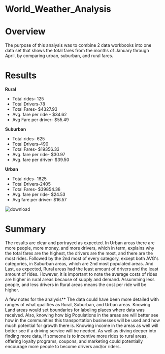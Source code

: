 # World_Weather_Analysis

# Overview
The purpose of this analysis was to combine 2 data workbooks into one data set that shows the total fares from the months of January through April, by comparing urban, suburban, and rural fares. 

# Results

**Rural**
  - Total rides- 125
  - Total Drivers-78
  - Total Fares- $4327.93
  - Avg. fare per ride – $34.62
  - Avg Fare per driver- $55.49

**Suburban**
  - Total rides- 625
  - Total Drivers-490
  - Total Fares- $19356.33
  - Avg. fare per ride- $30.97
  - Avg. fare per driver- $39.50

**Urban**
  - Total rides- 1625
  - Total Drivers-2405
  - Total Fares- $39854.38
  - Avg. fare per ride- $24.53
  - Avg fare per driver- $16.57


![download](https://user-images.githubusercontent.com/86068655/143804221-0f65146d-23c5-471f-b947-2580bbbb579b.png)

# Summary
The results are clear and portrayed as expected. In Urban areas there are more people, more money, and more drivers, which in term, explains why the total fares are the highest, the drivers are the most, and there are the most rides. Followed by the 2nd most of every category, except both AVG's categories, in Suburban areas, which are 2nd most populated areas. And Last, as expected, Rural areas had the least amount of drivers and the least amount of rides. However, it is important to note the average costs of rides are higher in rural areas because of supply and demand. Assumming less people, and less drivers in Rural areas means the cost per ride will be higher. 

A few notes for the analysis**
The data could have been more detailed with ranges of what qualifies as Rural, Suburban, and Urban areas. Knowing Land areas would set boundaries for labeling places where data was received. Also, knowing how big Populations in the areas are will better see how in the communities this transportation businesses will be used and how much potential for growth there is. Knowing income in the areas as well will better see if a driving service will be needed.  As well as diving deeper into finding more data, if someone is to incentive more rides to rural areas, offering loyalty programs, coupons, and marketing could potentially encourage more people to become drivers and/or riders.


